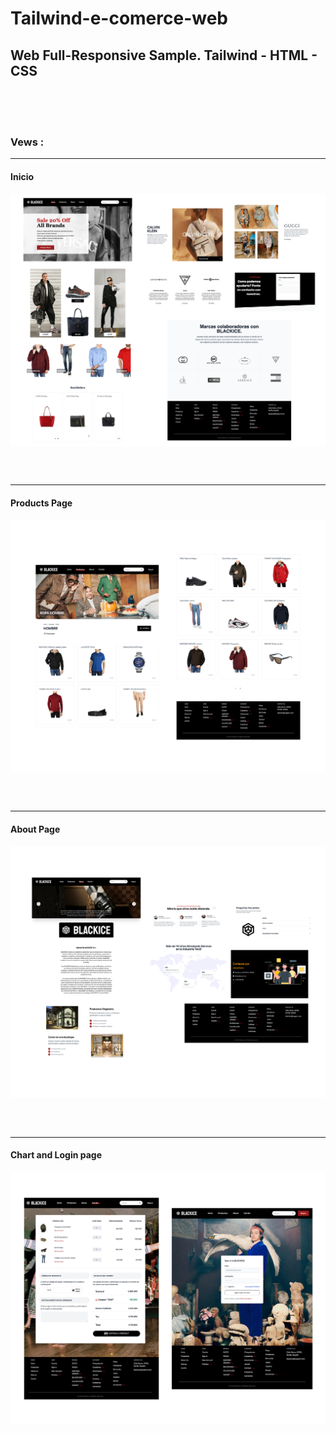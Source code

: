# Tailwind-e-comerce-web
## Web Full-Responsive Sample. Tailwind - HTML - CSS
<br>
<br>
<br>


### Vews :
---

#### Inicio
#### ![Inicio](https://github.com/DavidRodriguez00/tailwind-e-comerce-web/blob/main/img/mockup/inicio.png)
<br>

###
---

#### Products Page
#### ![Productos](https://github.com/DavidRodriguez00/tailwind-e-comerce-web/blob/main/img/mockup/producto.png)
<br>

###
---

#### About Page
#### ![About](https://github.com/DavidRodriguez00/tailwind-e-comerce-web/blob/main/img/mockup/about.png)
<br>

###
---

#### Chart and Login page
#### ![Extras](https://github.com/DavidRodriguez00/tailwind-e-comerce-web/blob/main/img/mockup/extras.png)
